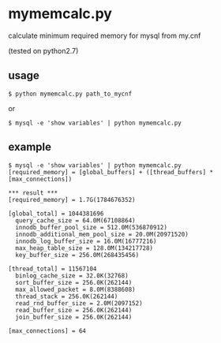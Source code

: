 mymemcalc.py
===========
calculate minimum required memory for mysql from my.cnf

(tested on python2.7)

usage
------
    $ python mymemcalc.py path_to_mycnf
or

    $ mysql -e 'show variables' | python mymemcalc.py

example
------

    $ mysql -e 'show variables' | python mymemcalc.py
    [required_memory] = [global_buffers] + ([thread_buffers] * [max_connections])
    
    *** result ***
    [required_memory] = 1.7G(1784676352)
    
    [global_total] = 1044381696
      query_cache_size = 64.0M(67108864)
      innodb_buffer_pool_size = 512.0M(536870912)
      innodb_additional_mem_pool_size = 20.0M(20971520)
      innodb_log_buffer_size = 16.0M(16777216)
      max_heap_table_size = 128.0M(134217728)
      key_buffer_size = 256.0M(268435456)

    [thread_total] = 11567104
      binlog_cache_size = 32.0K(32768)
      sort_buffer_size = 256.0K(262144)
      max_allowed_packet = 8.0M(8388608)
      thread_stack = 256.0K(262144)
      read_rnd_buffer_size = 2.0M(2097152)
      read_buffer_size = 256.0K(262144)
      join_buffer_size = 256.0K(262144)
    
    [max_connections] = 64
    
